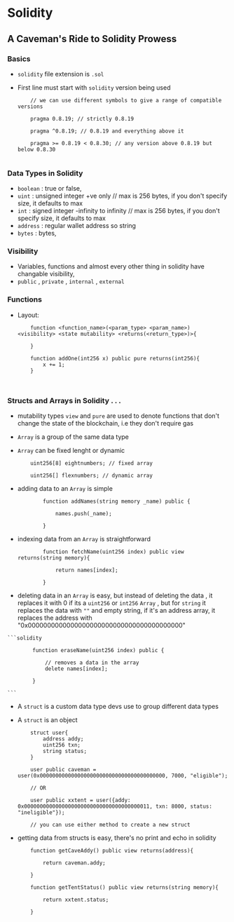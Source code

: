 # Solidity

## A Caveman's Ride to Solidity Prowess

### Basics

- `solidity` file extension is `.sol`
- First line must start with `solidity` version being used

    ```solidity
        // we can use different symbols to give a range of compatible versions

        pragma 0.8.19; // strictly 0.8.19

        pragma ^0.8.19; // 0.8.19 and everything above it

        pragma >= 0.8.19 < 0.8.30; // any version above 0.8.19 but below 0.8.30


    ```

### Data Types in Solidity

- `boolean` : true or false, 
- `uint` : unsigned integer +ve only // max is 256 bytes, if you don't specify size, it defaults to max
- `int` : signed integer -infinity to infinity // max is 256 bytes, if you don't specify size, it defaults to max
- `address` : regular wallet address so string
- `bytes` : bytes, 

### Visibility

- Variables, functions and almost every other thing in solidity have changable visibility, 
- `public` , `private` , `internal` , `external`

### Functions

- Layout: 

    ```solidity
        function <function_name>(<param_type> <param_name>) <visibility> <state mutability> <returns(<return_type>)>{

        }

        function addOne(int256 x) public pure returns(int256){
            x += 1;
        }

        
    ```

### Structs and Arrays in Solidity . . .

- mutability types `view` and `pure` are used to denote functions that don't change the state of the blockchain, i.e they don't require gas
- `Array` is a group of the same data type
- `Array` can be fixed lenght or dynamic 

    ```solidity
        uint256[8] eightnumbers; // fixed array

        uint256[] flexnumbers; // dynamic array
    ```

- adding data to an `Array` is simple

    ```solidity
            function addNames(string memory _name) public {

                names.push(_name);

            }
    ```

- indexing data from an `Array` is straightforward
    ```solidity 
            function fetchName(uint256 index) public view returns(string memory){

                return names[index];

            }
    ```

- deleting data in an `Array` is easy, but instead of deleting the data , it replaces it with 0 if its a `uint256` or `int256` `Array` , but for `string` it replaces the data with `""` and empty string, if it's an address array, it replaces the address with "0x0000000000000000000000000000000000000000"

<!-- I guess 0x0000000000000000000000000000000000000000 is the equivalent of 0 in hex so 0x + 0 in hexadecimal number-->

    ```solidity 

            function eraseName(uint256 index) public {

                // removes a data in the array
                delete names[index];

            }
    
    ```

- A `struct` is a custom data type devs use to group different data types
- A `struct` is an object


    ```solidity
        struct user{
            address addy;
            uint256 txn;
            string status;
        }

        user public caveman = user(0x0000000000000000000000000000000000000000, 7000, "eligible");

        // OR

        user public xxtent = user({addy: 0x0000000000000000000000000000000000000011, txn: 8000, status: "ineligible"});

        // you can use either method to create a new struct
    ```
- getting data from structs is easy, there's no print and echo in solidity

    ```solidity
        function getCaveAddy() public view returns(address){
            
            return caveman.addy;

        }

        function getTentStatus() public view returns(string memory){

            return xxtent.status;

        }
    ```